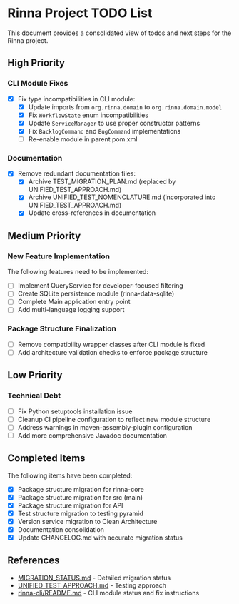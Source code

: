 # Rinna Project TODO List

This document provides a consolidated view of todos and next steps for the Rinna project.

## High Priority

### CLI Module Fixes

- [x] Fix type incompatibilities in CLI module:
  - [x] Update imports from `org.rinna.domain` to `org.rinna.domain.model`
  - [x] Fix `WorkflowState` enum incompatibilities
  - [x] Update `ServiceManager` to use proper constructor patterns
  - [x] Fix `BacklogCommand` and `BugCommand` implementations
  - [ ] Re-enable module in parent pom.xml

### Documentation

- [x] Remove redundant documentation files:
  - [x] Archive TEST_MIGRATION_PLAN.md (replaced by UNIFIED_TEST_APPROACH.md)
  - [x] Archive UNIFIED_TEST_NOMENCLATURE.md (incorporated into UNIFIED_TEST_APPROACH.md)
  - [x] Update cross-references in documentation

## Medium Priority

### New Feature Implementation

The following features need to be implemented:

- [ ] Implement QueryService for developer-focused filtering
- [ ] Create SQLite persistence module (rinna-data-sqlite)
- [ ] Complete Main application entry point
- [ ] Add multi-language logging support

### Package Structure Finalization

- [ ] Remove compatibility wrapper classes after CLI module is fixed
- [ ] Add architecture validation checks to enforce package structure

## Low Priority

### Technical Debt

- [ ] Fix Python setuptools installation issue
- [ ] Cleanup CI pipeline configuration to reflect new module structure
- [ ] Address warnings in maven-assembly-plugin configuration
- [ ] Add more comprehensive Javadoc documentation

## Completed Items

The following items have been completed:

- [x] Package structure migration for rinna-core
- [x] Package structure migration for src (main)
- [x] Package structure migration for API
- [x] Test structure migration to testing pyramid
- [x] Version service migration to Clean Architecture
- [x] Documentation consolidation
- [x] Update CHANGELOG.md with accurate migration status

## References

- [MIGRATION_STATUS.md](docs/development/MIGRATION_STATUS.md) - Detailed migration status
- [UNIFIED_TEST_APPROACH.md](docs/testing/UNIFIED_TEST_APPROACH.md) - Testing approach
- [rinna-cli/README.md](rinna-cli/README.md) - CLI module status and fix instructions